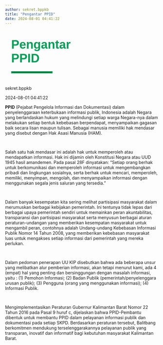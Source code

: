 ```yaml
---
author: sekret.bppkb
title: "Pengantar PPID"
date: 2024-08-01 04:41:22
---
```


<h1 class="MsoNormal" style="margin-bottom: 0cm; margin-left: 20px; margin-right: 20px;"><span style="font-size: 30pt; font-family: 'Poppins', sans-serif;"><span style="color: #03A055;"><span style="vertical-align: inherit;"><span style="vertical-align: inherit;"><span style="vertical-align: inherit;"><span style="vertical-align: inherit;"><span style="vertical-align: inherit;"><span style="vertical-align: inherit;"><span style="vertical-align: inherit;"><span style="vertical-align: inherit;"><span style="vertical-align: inherit;"><span style="vertical-align: inherit;"><span style="vertical-align: inherit;">Pengantar</br>PPID</span></span></span></span></span></span></span></span></span></span></span></span></span></span></h1>

<hr style="border: 3px solid #03A055; width: 130px; margin-top:20px; margin-bottom: 40px; margin-left: 20px; margin-right: 20px;">

<div class="p-5 border border-gray-300 rounded-lg bg-gray-100 dark:bg-gray-700 mx-5">
<div class="flex justify-left">
    <p class="MsoNormal dark:text-white mb-4 mr-8 mt-2">
        <span class="text-sm font-poppins dark:text-white">
            <span class="text-black dark:text-white">
                <i class="fas fa-user mr-2"></i>sekret.bppkb
            </span>
        </span>
    </p>
    <p class="MsoNormal mb-4 mt-2">
        <span class="text-sm font-poppins">
            <span class="text-black dark:text-white">
                <i class="fas fa-calendar-alt mr-2"></i>2024-08-01 04:41:22
            </span>
        </span>
    </p>
</div>
    <p class="MsoNormal m-0 leading-6 text-justify">
        <span class="text-base font-poppins">
            <strong>
                <span class="text-black dark:text-white">
                    <span style="vertical-align: inherit;">
                        <span style="vertical-align: inherit;">PPID</span>
                    </span>
                </span>
            </strong>
            <span class="text-black dark:text-white">
                <span style="vertical-align: inherit;">
                    <span style="vertical-align: inherit;"> (Pejabat Pengelola Informasi dan Dokumentasi) dalam penyelenggaraan keterbukaan informasi publik, Indonesia adalah Negara yang berlandaskan hukum yang melindungi setiap warga Negara-nya dalam melakukan setiap bentuk kebebasan berpendapat, menyampaikan gagasan baik secara lisan maupun tulisan. Sebagai manusia memiliki hak mendasar yang disebut dengan Hak Asasi Manusia (HAM).</span>
                </span>
            </span>
        </span>
    </p>
    <p class="MsoNormal m-0 leading-6 text-justify">
        <span class="text-base font-poppins text-black dark:text-white">&nbsp;</span>
    </p>
    <p class="MsoNormal m-0 leading-6 text-justify">
        <span class="text-base font-poppins text-black dark:text-white">
            <span style="vertical-align: inherit;">
                <span style="vertical-align: inherit;">Salah satu hak mendasar ini adalah hak untuk memperoleh atau mendapatkan informasi. Hak ini dijamin oleh Konstitusi Negara atau UUD 1945 hasil amandemen. Pada pasal 28F dinyatakan: “Setiap orang berhak untuk berkomunikasi dan memperoleh informasi untuk mengembangkan pribadi dan lingkungan sosialnya, serta berhak untuk mencari, memperoleh, memiliki, menyimpan, mengolah, dan menyampaikan informasi dengan menggunakan segala jenis saluran yang tersedia.”</span>
            </span>
        </span>
    </p>
    <p class="MsoNormal m-0 leading-6 text-justify">
        <span class="text-base font-poppins text-black dark:text-white">&nbsp;</span>
    </p>
    <p class="MsoNormal m-0 leading-6 text-justify">
        <span class="text-base font-poppins text-black dark:text-white">
            <span style="vertical-align: inherit;">
                <span style="vertical-align: inherit;">Dalam banyak kesempatan kita sering melihat partisipasi masyarakat dalam merumuskan berbagai kebijakan pemerintah. Ini tentunya tidak lepas dari berbagai upaya pemerintah sendiri untuk memainkan peran akuntabilitas, transparansi dan partisipasi masyarakat serta menyusun berbagai aturan peraturan-undangan yang memberikan kesempatan masyarakat untuk mengambil peran, contohnya adalah Undang-undang Kebebasan Informasi Publik Nomor 14 Tahun 2008, yang memberikan kebebasan masyarakat luas untuk mengakses setiap informasi dari pemerintah yang mereka perlukan.</span>
            </span>
        </span>
    </p>
    <p class="MsoNormal m-0 leading-6 text-justify">
        <span class="text-base font-poppins text-black dark:text-white">&nbsp;</span>
    </p>
    <p class="MsoNormal m-0 leading-6 text-justify">
        <span class="text-base font-poppins text-black dark:text-white">
            <span style="vertical-align: inherit;">
                <span style="vertical-align: inherit;">Dalam pedoman penerapan UU KIP disebutkan bahwa ada beberapa unsur yang melibatkan alur pemberian informasi, akan tetapi menurut kami, ada 4 (empat) hal yang penting dan bersinggungan dengan masalah informasi, yaitu : (1) Pemohon Informasi; (2) Badan Publik (pemerintah/penyelenggara urusan publik); (3) Pengguna (orang yang menggunakan informasi); (4) Informasi Publik.</span>
            </span>
        </span>
    </p>
    <p class="MsoNormal m-0 leading-6 text-justify">
        <span class="text-base font-poppins text-black dark:text-white">&nbsp;</span>
    </p>
    <p class="MsoNormal m-0 leading-6 text-justify">
        <span class="text-base font-poppins text-black dark:text-white">
            <span style="vertical-align: inherit;">
                <span style="vertical-align: inherit;">Mengimplementasikan Peraturan Gubernur Kalimantan Barat Nomor 22 Tahun 2016 pada Pasal 9 huruf c, dijelaskan bahwa PPID-Pembantu dibentuk untuk membantu PPID dalam pelayanan informasi publik dan dokumentasi pada setiap SKPD. Berdasarkan peraturan tersebut, Balitbang berkomitmen mendukung terselenggarakannya pelayanan publik yang transparan, inovatif dan informatif bagi kebutuhan masyarakat Kalimantan Barat.</span>
            </span>
        </span>
    </p>
</div>

<style>
@media screen and (max-width: 768px) {
  div[class*="p-5 border border-gray-300 rounded-lg bg-gray-100 dark:bg-gray-700 mx-5"] {
    margin-left: 10px;
    margin-right: 10px;
  }
}
</style>